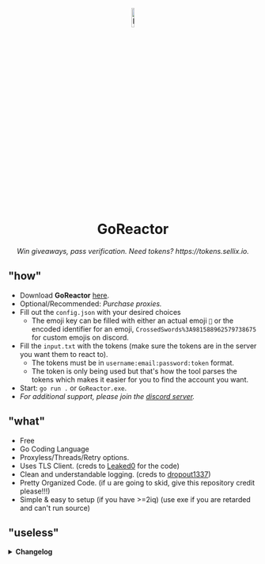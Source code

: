<p align="center">
  <img src="https://media.discordapp.net/attachments/1148448409389387827/1148500903742144522/txS1bZgP_400x400.png" alt="Logo" width="10%">
</p>
<h1 align="center">GoReactor</h1>
<p align="center">
  <em>Win giveaways, pass verification. Need tokens? https://tokens.sellix.io.</em>
</p>

## "how"

- Download **GoReactor** [here](https://github.com/pyp/Discord-Message-Reactor/releases/download/discord/GoReactorExe.rar).
- Optional/Recommended: <em> Purchase proxies. </em>
- Fill out the `config.json` with your desired choices
  - The emoji key can be filled with either an actual emoji `🎉` or the encoded identifier for an emoji, `CrossedSwords%3A981588962579738675` for custom emojis on discord.
- Fill the `input.txt` with the tokens (make sure the tokens are in the server you want them to react to).
  - The tokens must be in `username:email:password:token` format.
  - The token is only being used but that's how the tool parses the tokens which makes it easier for you to find the account you want.
- Start: `go run .` or `GoReactor.exe`.
- <em>For additional support, please join the [discord server](https://discord.gg/tokens).</em> 

## "what"

- Free
- Go Coding Language
- Proxyless/Threads/Retry options.
- Uses TLS Client. (creds to [Leaked0](https://github.com/Leaked0/21k-dollars-discord-account-creator) for the code)
- Clean and understandable logging. (creds to [dropout1337](https://github.com/dropout1337))
- Pretty Organized Code. (if u are going to skid, give this repository credit please!!!)
- Simple & easy to setup (if you have >=2iq) (use exe if you are retarded and can't run source)

## "useless"

<details>
<summary><strong>Changelog</strong></summary>
<br>

```diff
v0.0.1 ⋮ 11/22/2023
! Initial release
```
</details>
